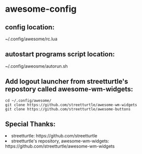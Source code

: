 # awesome-config

## config location:
~/.config/awesome/rc.lua

## autostart programs script location:
~/.config/aweosme/autorun.sh

## Add logout launcher from streetturtle's repostory called awesome-wm-widgets:
```
cd ~/.config/awesome/
git clone https://github.com/streetturtle/awesome-wm-widgets
git clone https://github.com/streetturtle/awesome-buttons
```
## Special Thanks: 
<li> streetturtle: https://github.com/streetturtle </li>
<li> streetturtle's repository, awesome-wm-widgets: https://github.com/streetturtle/awesome-wm-widgets </li>
